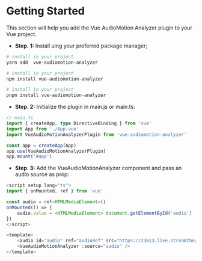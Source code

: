 # Getting Started

This section will help you add the Vue AudioMotion Analyzer plugin to your Vue project.

- **Step. 1:** Install uing your preferred package manager;

<CodeGroup>
  <CodeGroupItem title="yarn" active>

```bash
# install in your project
yarn add  vue-audiomotion-analyzer
```

  </CodeGroupItem>

  <CodeGroupItem title="npm">

```bash
# install in your project
npm install vue-audiomotion-analyzer
```

  </CodeGroupItem>

  <CodeGroupItem title="pnpm">

```bash
# install in your project
pnpm install vue-audiomotion-analyzer
```

  </CodeGroupItem>
</CodeGroup>

- **Step. 2:** Initialize the plugin in main.js or main.ts:

```ts
// main.ts
import { createApp, type DirectiveBinding } from 'vue'
import App from './App.vue'
import VueAudioMotionAnalyzerPlugin from 'vue-audiomotion-analyzer'

const app = createApp(App)
app.use(VueAudioMotionAnalyzerPlugin)
app.mount('#app')
```

- **Step. 3:** Add the VueAudioMotionAnalyzer component and pass an audio source as prop:

```ts
<script setup lang="ts">
import { onMounted, ref } from 'vue'

const audio = ref<HTMLMediaElement>()
onMounted(() => {
    audio.value = <HTMLMediaElement> document.getElementById('audio')
})
</script>

<template>
    <audio id="audio" ref="audioRef" src="https://23613.live.streamtheworld.com/TOPZEN_SC" control crossorigin="anonymous"></audio>
    <VueAudioMotionAnalyzer :source="audio" />
</template>
```
